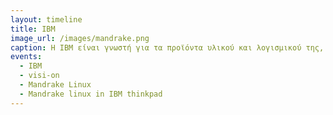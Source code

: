 ```yaml
---
layout: timeline 
title: IBM
image_url: /images/mandrake.png
caption: Η IBM είναι γνωστή για τα προϊόντα υλικού και λογισμικού της, συμπεριλαμβανομένων των υπολογιστών, των διακομιστών, των συστημάτων αποθήκευσης και του εξοπλισμού δικτύωσης. Παρέχει επίσης συμβουλευτικές, τεχνολογικές και επιχειρηματικές υπηρεσίες, όπως υπολογιστικό νέφος, ανάλυση δεδομένων και τεχνητή νοημοσύνη (AI).
events:
  - IBM
  - visi-on
  - Mandrake Linux
  - Mandrake linux in IBM thinkpad 
---
```

